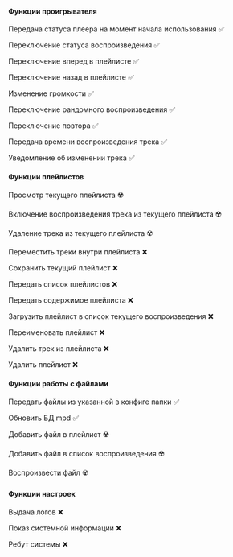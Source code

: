 #### Функции проигрывателя

Передача статуса плеера на момент начала использования :white_check_mark:

Переключение статуса воспроизведения :white_check_mark:

Переключение вперед в плейлисте :white_check_mark:

Переключение назад в плейлисте :white_check_mark:

Изменение громкости :white_check_mark:

Переключение рандомного воспроизведения :white_check_mark:

Переключение повтора :white_check_mark:

Передача времени воспроизведения трека :white_check_mark:

Уведомление об изменении трека :white_check_mark:

#### Функции плейлистов

Просмотр текущего плейлиста :radioactive:

Включение воспроизведения трека из текущего плейлиста :radioactive:

Удаление трека из текущего плейлиста :radioactive:

Переместить треки внутри плейлиста :x:

Сохранить текущий плейлист :x:

Передать список плейлистов :x:

Передать содержимое плейлиста :x:

Загрузить плейлист в список текущего воспроизведения :x:

Переименовать плейлист :x:

Удалить трек из плейлиста :x:

Удалить плейлист :x:

#### Функции работы с файлами

Передать файлы из указанной в конфиге папки :white_check_mark:

Обновить БД mpd :white_check_mark:

Добавить файл в плейлист :radioactive:

Добавить файл в список воспроизведения :radioactive:

Воспроизвести файл :radioactive:

#### Функции настроек

Выдача логов :x:

Показ системной информации :x:

Ребут системы :x:
